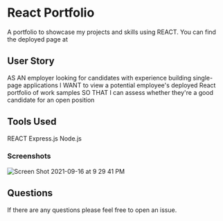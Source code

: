 # React Portfolio 

A portfolio to showcase my projects and skills using REACT. You can find the deployed page at 

## User Story

AS AN employer looking for candidates with experience building single-page applications
I WANT to view a potential employee's deployed React portfolio of work samples
SO THAT I can assess whether they're a good candidate for an open position

## Tools Used 

REACT
Express.js
Node.js


### Screenshots 

![Screen Shot 2021-09-16 at 9 29 41 PM](https://user-images.githubusercontent.com/82944649/133675610-44b3e6cf-fb96-4bad-82a7-b0f054a08c5f.png)




## Questions
If there are any questions please feel free to open an issue. 

